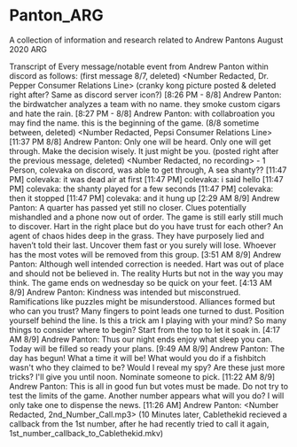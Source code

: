 # Panton_ARG
A collection of information and research related to Andrew Pantons August 2020 ARG

Transcript of Every message/notable event from Andrew Panton within discord as follows:
 (first message 8/7, deleted) <Number Redacted, Dr. Pepper Consumer Relations Line>
 (cranky kong picture posted & deleted right after? Same as discord server icon?)
[8:26 PM - 8/8] Andrew Panton: the birdwatcher analyzes a team with no name. they smoke custom cigars and hate the rain.
[8:27 PM - 8/8] Andrew Panton: with collabroation you may find the name. this is the beginning of the game.
 (8/8 sometime between, deleted) <Number Redacted, Pepsi Consumer Relations Line>
[11:37 PM 8/8] Andrew Panton: Only one will be heard. Only one will get through. Make the decision wisely. It just might be you.
 (posted right after the previous message, deleted) <Number Redacted, no recording> - 1 Person, colevaka on discord, was able to get through, A sea shanty??
	[11:47 PM] colevaka: it was dead air at first
	[11:47 PM] colevaka: i said hello
	[11:47 PM] colevaka: the shanty played for a few seconds
	[11:47 PM] colevaka: then it stopped
	[11:47 PM] colevaka: and it hung up
[2:29 AM 8/9] Andrew Panton: A quarter has passed yet still no closer. Clues potentially mishandled and a phone now out of order.
The game is still early still much to discover. Hart in the right place but do you have trust for each other? 
An agent of chaos hides deep in the grass. They have purposely lied and haven’t told their last. Uncover them fast or you surely will lose.
Whoever has the most votes will be removed from this group.
[3:51 AM 8/9] Andrew Panton: Although well intended correction is needed. Hart was out of place and should not be believed in.
The reality Hurts but not in the way you may think. The game ends on wednesday so be quick on your feet.
[4:13 AM 8/9] Andrew Panton: Kindness was intended but misconstrued. 
Ramifications like puzzles might be misunderstood.
Alliances formed but who can you trust? 
Many fingers to point leads one turned to dust.
Position yourself behind the line.
Is this a trick am I playing with your mind?
So many things to consider where to begin?
Start from the top to let it soak in.
[4:17 AM 8/9] Andrew Panton: Thus our night ends enjoy what sleep you can. Today will be filled so ready your plans.
[9:49 AM 8/9] Andrew Panton: The day has begun! What a time it will be! What would you do if a fishbitch wasn't who they claimed to be? 
Would I reveal my spy? Are these just more tricks? I'll give you until noon. Nominate someone to pick.
[11:22 AM 8/9] Andrew Panton: This is all in good fun but votes must be made. Do not try to test the limits of the game.
Another number appears what will you do? I will only take one to dispense the news.
[11:26 AM] Andrew Panton: <Number Redacted, 2nd_Number_Call.mp3>
(10 Minutes later, Cablethekid recieved a callback from the 1st number, after he had recently tried to call it again, 1st_number_callback_to_Cablethekid.mkv)
